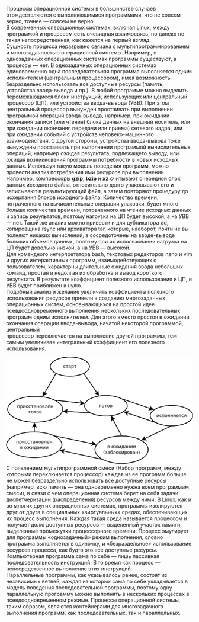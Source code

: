 Процессы операционной системы в большинстве случаев отождествляются с выполняющимися программами, что не совсем верно, точнее — совсем не верно.  
В современных операционных системах, включая Linux, между программой и про­цессом есть очевидная взаимосвязь, но далеко не такая непосредственная, как кажется на первый взгляд.  
Сущность процесса неразрывно связана с мультипрограммированием и многозадач­ностью операционной системы. Например, в однозадачных операционных системах программы существуют, а процессы — нет. В однозадачных операционных систе­мах единовременно одна последовательная программа выполняется одним исполни­телем (центральным процессором), имея возможность безраздельно использовать все доступные ресурсы (память, устройства ввода-вывода и пр.). В любой программе можно выделить перемежающиеся блоки инструкций, использующих или центральный процессор (ЦП), или устройства ввода-вывода (УВВ). При этом центральный процессор вынужден простаивать при выполнении програм­мой операций ввода-вывода, например, при ожидании окончания записи (или чте­ния) блока данных на внешний носитель, или при ожидании окончания передачи или приема) сетевого кадра, или при ожидании событий с устройств человеко-машинного взаимодействия. С другой стороны, устройства ввода-вывода тоже вынуждены простаивать при выполнении программой вычислительных операций, например ожидая результата, подлежащего выводу, или ожидая возникновения программы потребности в новых исходных данных. Используя такую модель поведения программ, можно провести анализ потребления ими ресурсов при выполнении. Например, компрессоры **gzip**, **bzip** и **xz** считы­вают очередной блок данных исходного файла, относительно долго упаковывают его и записывают в результирующий файл, а затем повторяют процедуру до исxерпания блоков исходного файла. Количество времени, потраченного на вычисли­тельные операции упаковки, будет много больше количества времени, потраченного на чтение исходных данных и запись результатов, поэтому нагрузка на ЦП будет высокой, а на УВВ — нет. Такой же анализ можно привести и для дубликатора dd, копировщика rsync или архиватора tar, которые, наоборот, почти не вы­  
полняют никаких вычислений, а сосредоточены на вводе-выводе больших объемов данных, поэтому при их использовании нагрузка на ЦП будет довольно низкой, а на УВВ — высокой.  
Для командного интерпретатора bash, текстовых редакторов nаnо и vim и других интерактивных программ, взаимодействующих с пользователем, характер­ны длительные ожидания ввода небольших команд, простая и недолгая их обра­ботка и вывод короткого результата. В результате коэффициент полезного исполь­зования и ЦП, и УВВ будет приближен к нулю.  
Подобный анализ и желание увеличить коэффициенты полезного использования ресурсов привели к созданию многозадачных операционных систем, основываю­щихся на простой идее псевдоодновременного выполнения нескольких последова­тельных программ одним исполнителем. Для этого вместо простоя в ожидании окончания операции ввода-вывода, начатой некоторой программой, центральный  
процессор переключается на выполнение другой программы, тем самым увеличивая интегральный коэффициент его полезного использования.


![image.png](./images/poniatiie-protsiessa_1.png)  
С появлением мультипрограммной смеси (Набор программ, между которыми переключается процессор) каждая из ее программ больше не мо­жет безраздельно использовать все доступные ресурсы (например, всю память — она одновременно нужна всем программам смеси), в связи с чем операционная система берет на себя задачи диспетчеризации (распределения) ресурсов между ними. В Linux, как и во многих других операционных системах, программы изоли­руются друг от друга в специальных «виртуальных» средах, обеспечивающих их процесс выполнения. Каждая такая среда называется процессом и получает долю доступных ресурсов — выделенный участок памяти, выделенные промежутки про­цессорного времени. Процесс эмулирует для программы «однозадачный» режим выполнения, словно программа выполняется в одиночку, и «безраздельное» исполь­зование ресурсов процесса, как будто это все доступные ресурсы. Компьютерная программа сама по себе — лишь пассивная последовательность инструкций. В то время как процесс — непосредственное выполнение этих инструкций.  
Параллельные программы, как указывалось ранее, состоят из независимых ветвей, каждая из которых сама по себе укладывается в модель поведения последователь­ной программы, поэтому одну параллельную программу можно выполнять в не­скольких процессах в псевдоодновременном режиме. Процессы операционной сис­темы, таким образом, являются контейнерами для многозадачного выполнения про­грамм, как последовательных, так и параллельных.

